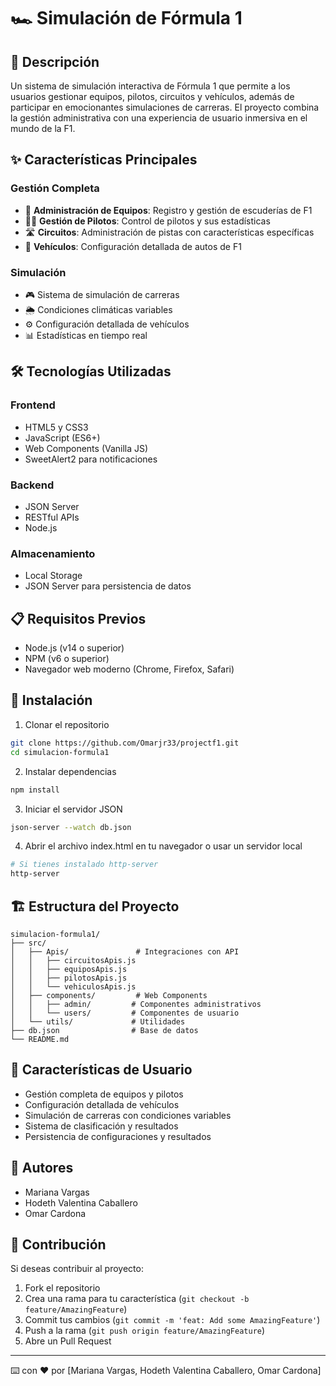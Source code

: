 # 🏎️ Simulación de Fórmula 1

## 📝 Descripción
Un sistema de simulación interactiva de Fórmula 1 que permite a los usuarios gestionar equipos, pilotos, circuitos y vehículos, además de participar en emocionantes simulaciones de carreras. El proyecto combina la gestión administrativa con una experiencia de usuario inmersiva en el mundo de la F1.

## ✨ Características Principales

### Gestión Completa
- 🏢 **Administración de Equipos**: Registro y gestión de escuderías de F1
- 👨‍🚀 **Gestión de Pilotos**: Control de pilotos y sus estadísticas
- 🛣️ **Circuitos**: Administración de pistas con características específicas
- 🚗 **Vehículos**: Configuración detallada de autos de F1

### Simulación
- 🎮 Sistema de simulación de carreras
- 🌦️ Condiciones climáticas variables
- ⚙️ Configuración detallada de vehículos
- 📊 Estadísticas en tiempo real

## 🛠️ Tecnologías Utilizadas

### Frontend
- HTML5 y CSS3
- JavaScript (ES6+)
- Web Components (Vanilla JS)
- SweetAlert2 para notificaciones

### Backend
- JSON Server
- RESTful APIs
- Node.js

### Almacenamiento
- Local Storage
- JSON Server para persistencia de datos

## 📋 Requisitos Previos
- Node.js (v14 o superior)
- NPM (v6 o superior)
- Navegador web moderno (Chrome, Firefox, Safari)

## 🚀 Instalación

1. Clonar el repositorio
```bash
git clone https://github.com/Omarjr33/projectf1.git
cd simulacion-formula1
```

2. Instalar dependencias
```bash
npm install
```

3. Iniciar el servidor JSON
```bash
json-server --watch db.json
```

4. Abrir el archivo index.html en tu navegador o usar un servidor local
```bash
# Si tienes instalado http-server
http-server
```

## 🏗️ Estructura del Proyecto
```
simulacion-formula1/
├── src/
│   ├── Apis/               # Integraciones con API
│   │   ├── circuitosApis.js
│   │   ├── equiposApis.js
│   │   ├── pilotosApis.js
│   │   └── vehiculosApis.js
│   ├── components/         # Web Components
│   │   ├── admin/         # Componentes administrativos
│   │   └── users/         # Componentes de usuario
│   └── utils/             # Utilidades
├── db.json                # Base de datos
└── README.md
```

## 📱 Características de Usuario
- Gestión completa de equipos y pilotos
- Configuración detallada de vehículos
- Simulación de carreras con condiciones variables
- Sistema de clasificación y resultados
- Persistencia de configuraciones y resultados

## 👥 Autores
- Mariana Vargas
- Hodeth Valentina Caballero
- Omar Cardona

## 🤝 Contribución
Si deseas contribuir al proyecto:
1. Fork el repositorio
2. Crea una rama para tu característica (`git checkout -b feature/AmazingFeature`)
3. Commit tus cambios (`git commit -m 'feat: Add some AmazingFeature'`)
4. Push a la rama (`git push origin feature/AmazingFeature`)
5. Abre un Pull Request

---
⌨️ con ❤️ por [Mariana Vargas, Hodeth Valentina Caballero, Omar Cardona]